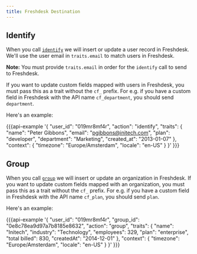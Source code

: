 ```yaml
---
title: Freshdesk Destination
---
```


## Identify

When you call [`identify`](/docs/spec/identify/) we will insert or update a user record in Freshdesk. We'll use the user email in `traits.email` to match users in Freshdesk.

**Note:** You must provide `traits.email` in order for the `identify` call to send to Freshdesk.

If you want to update custom fields mapped with users in Freshdesk,
you must pass this as a trait without the `cf_` prefix. For e.g. if you have a custom field in Freshdesk with the API name `cf_department`, you should send `department`.

Here's an example:

{{{api-example '{
  "user_id": "019mr8mf4r",
  "action": "identify",
  "traits": {
    "name": "Peter Gibbons",
    "email": "pgibbons@initech.com",
    "plan": "developer",
    "department": "Marketing",
    "created_at": "2013-01-07"
  },
  "context": {
    "timezone": "Europe/Amsterdam",
    "locale": "en-US"
  }
}' }}}

## Group

When you call [`group`](/docs/spec/group/) we will insert or update an organization in Freshdesk. If you want to update custom fields mapped with an organization, you must pass this as a trait without the `cf_` prefix. For e.g. if you have a custom field in Freshdesk with the API name `cf_plan`, you should send `plan`.

Here's an example:

{{{api-example '{
  "user_id": "019mr8mf4r",
  "group_id": "0e8c78ea9d97a7b8185e8632",
  "action": "group",
  "traits": {
    "name": "Initech",
    "industry": "Technology",
    "employees": 329,
    "plan": "enterprise",
    "total billed": 830,
    "createdAt": "2014-12-01"
  },
  "context": {
    "timezone": "Europe/Amsterdam",
    "locale": "en-US"
  }
}' }}}
